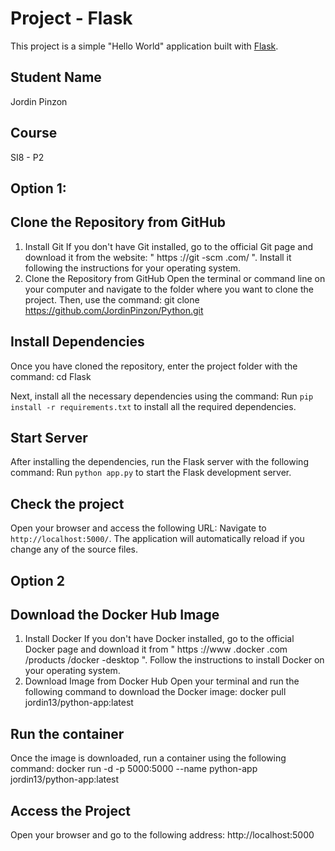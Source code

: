 # Project - Flask

This project is a simple "Hello World" application built with [Flask](https://flask.palletsprojects.com/).

## Student Name

Jordin Pinzon

## Course

SI8 - P2

## Option 1: 
## Clone the Repository from GitHub

1. Install Git
If you don't have Git installed, go to the official Git page and download it from the website: " https ://git -scm .com/ ". Install it following the instructions for your operating system.
2. Clone the Repository from GitHub
Open the terminal or command line on your computer and navigate to the folder where you want to clone the project. Then, use the command:
git clone https://github.com/JordinPinzon/Python.git

## Install Dependencies
Once you have cloned the repository, enter the project folder with the command:
cd Flask

Next, install all the necessary dependencies using the command:
Run `pip install -r requirements.txt` to install all the required dependencies.

## Start Server
After installing the dependencies, run the Flask server with the following command:
Run `python app.py` to start the Flask development server.
## Check the project
Open your browser and access the following URL:
Navigate to `http://localhost:5000/`.
The application will automatically reload if you change any of the source files.

## Option 2
## Download the Docker Hub Image
1. Install Docker
If you don't have Docker installed, go to the official Docker page and download it from " https ://www .docker .com /products /docker -desktop ". Follow the instructions to install Docker on your operating system.
2. Download Image from Docker Hub
Open your terminal and run the following command to download the Docker image:
docker pull jordin13/python-app:latest
## Run the container
Once the image is downloaded, run a container using the following command:
docker run -d -p 5000:5000 --name python-app jordin13/python-app:latest 
## Access the Project
Open your browser and go to the following address:
http://localhost:5000
